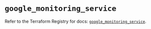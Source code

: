 # `google_monitoring_service`

Refer to the Terraform Registry for docs: [`google_monitoring_service`](https://registry.terraform.io/providers/hashicorp/google-beta/5.24.0/docs/resources/google_monitoring_service).

